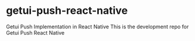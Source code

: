 # getui-push-react-native
Getui Push Implementation in React Native
 This is the development repo for Getui Push React Native
